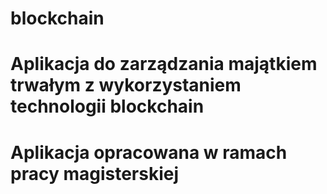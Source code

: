 # blockchain
# Aplikacja do zarządzania majątkiem trwałym z wykorzystaniem technologii blockchain
# Aplikacja opracowana w ramach pracy magisterskiej
